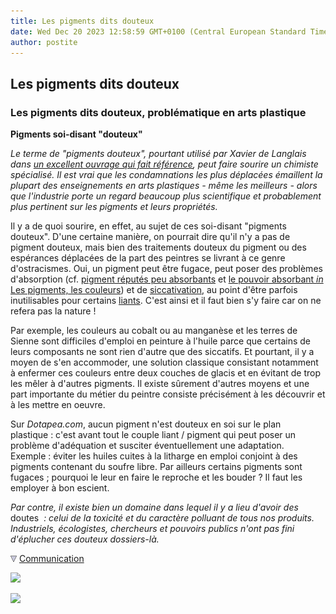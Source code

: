 ```yaml
---
title: Les pigments dits douteux
date: Wed Dec 20 2023 12:58:59 GMT+0100 (Central European Standard Time)
author: postite
---
```


## Les pigments dits douteux
### Les pigments dits douteux, problématique en arts plastique
 **Pigments soi-disant "douteux"**

_Le terme de "pigments douteux", pourtant utilisé par Xavier de Langlais dans [un excellent ouvrage qui fait référence](livres.html#langlais), peut faire sourire un chimiste spécialisé. Il est vrai que les condamnations les plus déplacées émaillent la plupart des enseignements en arts plastiques - même les meilleurs - alors que l'industrie porte un regard beaucoup plus scientifique et probablement plus pertinent sur les pigments et leurs propriétés._

Il y a de quoi sourire, en effet, au sujet de ces soi-disant "pigments douteux". D'une certaine manière, on pourrait dire qu'il n'y a pas de pigment douteux, mais bien des traitements douteux du pigment ou des espérances déplacées de la part des peintres se livrant à ce genre d'ostracismes. Oui, un pigment peut être fugace, peut poser des problèmes d'absorption (cf. [pigment réputés peu absorbants](mauvaiseabsorp.html) et [le pouvoir absorbant _in_ Les pigments, les couleurs](pigments.html#pouvoirdabsorption)) et de [siccativation](s.html), au point d'être parfois inutilisables pour certains [liants](liants.html). C'est ainsi et il faut bien s'y faire car on ne refera pas la nature !

Par exemple, les couleurs au cobalt ou au manganèse et les terres de Sienne sont difficiles d'emploi en peinture à l'huile parce que certains de leurs composants ne sont rien d'autre que des siccatifs. Et pourtant, il y a moyen de s'en accommoder, une solution classique consistant notamment à enfermer ces couleurs entre deux couches de glacis et en évitant de trop les mêler à d'autres pigments. Il existe sûrement d'autres moyens et une part importante du métier du peintre consiste précisément à les découvrir et à les mettre en oeuvre.

Sur _Dotapea.com_, aucun pigment n'est douteux en soi sur le plan plastique : c'est avant tout le couple liant / pigment qui peut poser un problème d'adéquation et susciter éventuellement une adaptation. Exemple : éviter les huiles cuites à la litharge en emploi conjoint à des pigments contenant du soufre libre. Par ailleurs certains pigments sont fugaces ; pourquoi le leur en faire le reproche et les bouder ? Il faut les employer à bon escient.

_Par contre, il existe bien un domaine dans lequel il y a lieu d'avoir des_ doutes  _: celui de la toxicité et du caractère polluant de tous nos produits. Industriels, écologistes, chercheurs et pouvoirs publics n'ont pas fini d'éplucher ces douteux dossiers-là._



![](images/flechebas.gif) [Communication](http://www.artrealite.com/annonceurs.htm) 

[![](https://cbonvin.fr/sites/regie.artrealite.com/visuels/campagne1.png)](index-2.html#20131014)

![](https://cbonvin.fr/sites/regie.artrealite.com/visuels/campagne2.png)